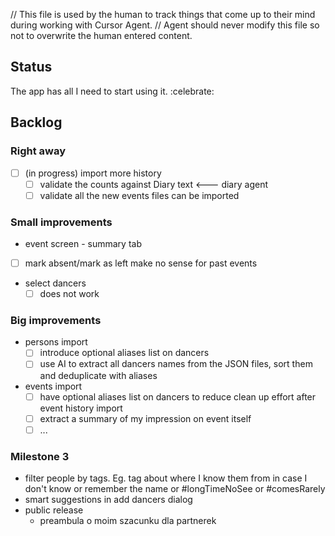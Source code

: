 // This file is used by the human to track things that come up to their mind during working with Cursor Agent.
// Agent should never modify this file so not to overwrite the human entered content.

## Status
The app has all I need to start using it. :celebrate:

## Backlog

### Right away
- [ ] (in progress) import more history
  - [ ] validate the counts against Diary text  <--- diary agent
  - [ ] validate all the new events files can be imported

### Small improvements
-  event screen - summary tab
  - [ ] mark absent/mark as left make no sense for past events
- select dancers
  - [ ] does not work

### Big improvements
- persons import
  - [ ] introduce optional aliases list on dancers
  - [ ] use AI to extract all dancers names from the JSON files, sort them and deduplicate with aliases
- events import
  - [ ] have optional aliases list on dancers to reduce clean up effort after event history import
  - [ ] extract a summary of my impression on event itself
  - [ ] ...

### Milestone 3
- filter people by tags. Eg. tag about where I know them from in case I don't know or remember the name or #longTimeNoSee or #comesRarely
- smart suggestions in add dancers dialog
- public release
  - preambula o moim szacunku dla partnerek

